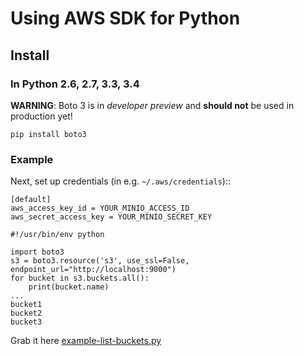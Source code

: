 # Using AWS SDK for Python

## Install

### In Python 2.6, 2.7, 3.3, 3.4

**WARNING**: Boto 3 is in *developer preview* and **should not** be used in production yet!

```
pip install boto3
```

### Example

Next, set up credentials (in e.g. ``~/.aws/credentials``)::

    [default]
    aws_access_key_id = YOUR_MINIO_ACCESS_ID
    aws_secret_access_key = YOUR_MINIO_SECRET_KEY

```
#!/usr/bin/env python

import boto3
s3 = boto3.resource('s3', use_ssl=False, endpoint_url="http://localhost:9000")
for bucket in s3.buckets.all():
    print(bucket.name)
...
bucket1
bucket2
bucket3
```

Grab it here [example-list-buckets.py](https://github.com/minio/mc/blob/master/docs/sdks/python/example-list-buckets.py)